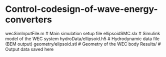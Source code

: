 # Control-codesign-of-wave-energy-converters
wecSimInputFile.m          # Main simulation setup file
ellipsoidSMC.slx           # Simulink model of the WEC system
hydroData/ellipsoid.h5           # Hydrodynamic data file (BEM output)
geometry/elipsoid.stl           # Geometry of the WEC body
Results/                   # Output data saved here      
